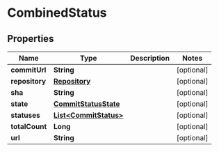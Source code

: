 
# CombinedStatus

## Properties
Name | Type | Description | Notes
------------ | ------------- | ------------- | -------------
**commitUrl** | **String** |  |  [optional]
**repository** | [**Repository**](Repository.md) |  |  [optional]
**sha** | **String** |  |  [optional]
**state** | [**CommitStatusState**](CommitStatusState.md) |  |  [optional]
**statuses** | [**List&lt;CommitStatus&gt;**](CommitStatus.md) |  |  [optional]
**totalCount** | **Long** |  |  [optional]
**url** | **String** |  |  [optional]



